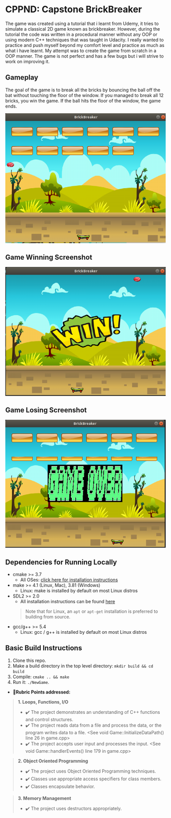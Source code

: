 # CPPND: Capstone BrickBreaker

The game was created using a tutorial that i learnt from Udemy, it tries to simulate a classical 2D game known as brickbreaker. However, during the tutorial the code was written in a procedural manner without any OOP or using modern C++ techniques that was taught in Udacity. I really wanted to practice and push myself beyond my comfort level and practice as much as what i have learnt. My attempt was to create the game from scratch in a OOP manner. The game is not perfect and has a few bugs but i will strive to work on improving it.



## Gameplay 

The goal of the game is to break all the bricks by bouncing the ball off the bat without touching the floor of the window. If you managed to break all 12 bricks, you win the game. If the ball hits the floor of the window, the game ends.

<img src="game_play.png"/>


## Game Winning Screenshot
<img src="game_win.png"/>


## Game Losing Screenshot
<img src="game_lose.png"/>


## Dependencies for Running Locally
* cmake >= 3.7
  * All OSes: [click here for installation instructions](https://cmake.org/install/)
* make >= 4.1 (Linux, Mac), 3.81 (Windows)
  * Linux: make is installed by default on most Linux distros
* SDL2 >= 2.0
  * All installation instructions can be found [here](https://wiki.libsdl.org/Installation)
  >Note that for Linux, an `apt` or `apt-get` installation is preferred to building from source. 
* gcc/g++ >= 5.4
  * Linux: gcc / g++ is installed by default on most Linux distros


## Basic Build Instructions

1. Clone this repo.
2. Make a build directory in the top level directory: `mkdir build && cd build`
3. Compile: `cmake .. && make`
4. Run it: `./NewGame`.


* :pushpin:**Rubric Points addressed:**

> **1. Loops, Functions, I/O**
> * ✔️ The project demonstrates an understanding of C++ functions and control structures. <Throughout the code base>
> * ✔️ The project reads data from a file and process the data, or the program writes data to a file. <See void Game::InitializeDataPath() line 26 in game.cpp>
> * ✔️ The project accepts user input and processes the input. <See void Game::handlerEvents() line 179 in game.cpp>

> **2. Object Oriented Programming**
> * ✔️ The project uses Object Oriented Programming techniques. <From the directory of the folder>
> * ✔️ Classes use appropriate access specifiers for class members. <From the various class code>
> * ✔️ Classes encapsulate behavior.

> **3. Memory Management**
> * ✔️ The project uses destructors appropriately.





